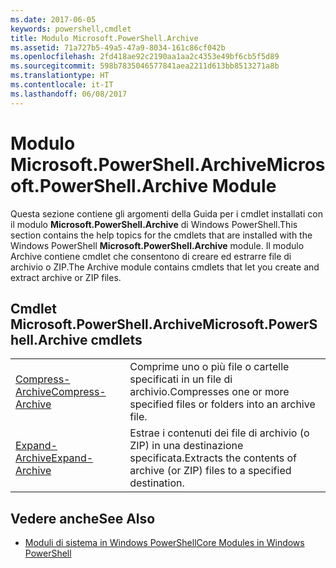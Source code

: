 ```yaml
---
ms.date: 2017-06-05
keywords: powershell,cmdlet
title: Modulo Microsoft.PowerShell.Archive
ms.assetid: 71a727b5-49a5-47a9-8034-161c86cf042b
ms.openlocfilehash: 2fd418ae92c2190aa1aa2c4353e49bf6cb5f5d89
ms.sourcegitcommit: 598b7835046577841aea2211d613bb8513271a8b
ms.translationtype: HT
ms.contentlocale: it-IT
ms.lasthandoff: 06/08/2017
---
```

# <a name="microsoftpowershellarchive-module"></a><span data-ttu-id="e05d1-103">Modulo Microsoft.PowerShell.Archive</span><span class="sxs-lookup"><span data-stu-id="e05d1-103">Microsoft.PowerShell.Archive Module</span></span>
<span data-ttu-id="e05d1-104">Questa sezione contiene gli argomenti della Guida per i cmdlet installati con il modulo **Microsoft.PowerShell.Archive** di Windows PowerShell.</span><span class="sxs-lookup"><span data-stu-id="e05d1-104">This section contains the help topics for the cmdlets that are installed with the Windows PowerShell **Microsoft.PowerShell.Archive** module.</span></span> <span data-ttu-id="e05d1-105">Il modulo Archive contiene cmdlet che consentono di creare ed estrarre file di archivio o ZIP.</span><span class="sxs-lookup"><span data-stu-id="e05d1-105">The Archive module contains cmdlets that let you create and extract archive or ZIP files.</span></span>

## <a name="microsoftpowershellarchive-cmdlets"></a><span data-ttu-id="e05d1-106">Cmdlet Microsoft.PowerShell.Archive</span><span class="sxs-lookup"><span data-stu-id="e05d1-106">Microsoft.PowerShell.Archive cmdlets</span></span>

|||
|-|-|
|[<span data-ttu-id="e05d1-107">Compress-Archive</span><span class="sxs-lookup"><span data-stu-id="e05d1-107">Compress-Archive</span></span>](http://technet.microsoft.com/library/dn841358.aspx)|<span data-ttu-id="e05d1-108">Comprime uno o più file o cartelle specificati in un file di archivio.</span><span class="sxs-lookup"><span data-stu-id="e05d1-108">Compresses one or more specified files or folders into an archive file.</span></span>|
|[<span data-ttu-id="e05d1-109">Expand-Archive</span><span class="sxs-lookup"><span data-stu-id="e05d1-109">Expand-Archive</span></span>](http://technet.microsoft.com/library/dn841359.aspx)|<span data-ttu-id="e05d1-110">Estrae i contenuti dei file di archivio (o ZIP) in una destinazione specificata.</span><span class="sxs-lookup"><span data-stu-id="e05d1-110">Extracts the contents of archive (or ZIP) files to a specified destination.</span></span>|

## <a name="see-also"></a><span data-ttu-id="e05d1-111">Vedere anche</span><span class="sxs-lookup"><span data-stu-id="e05d1-111">See Also</span></span>
- [<span data-ttu-id="e05d1-112">Moduli di sistema in Windows PowerShell</span><span class="sxs-lookup"><span data-stu-id="e05d1-112">Core Modules in Windows PowerShell</span></span>](http://technet.microsoft.com/library/hh847741.aspx)

